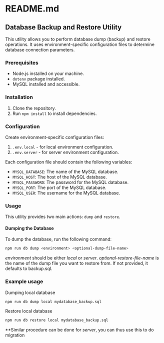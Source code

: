# README.md

## Database Backup and Restore Utility

This utility allows you to perform database dump (backup) and restore operations. It uses environment-specific configuration files to determine database connection parameters.

### Prerequisites

- Node.js installed on your machine.
- `dotenv` package installed.
- MySQL installed and accessible.

### Installation

1. Clone the repository.
2. Run `npm install` to install dependencies.

### Configuration

Create environment-specific configuration files:

1. `.env.local` - for local environment configuration.
2. `.env.server` - for server environment configuration.

Each configuration file should contain the following variables:

- `MYSQL_DATABASE`: The name of the MySQL database.
- `MYSQL_HOST`: The host of the MySQL database.
- `MYSQL_PASSWORD`: The password for the MySQL database.
- `MYSQL_PORT`: The port of the MySQL database.
- `MYSQL_USER`: The username for the MySQL database.


### Usage

This utility provides two main actions: `dump` and `restore`.

#### Dumping the Database

To dump the database, run the following command:

```bash
npm run db dump <environment> <optional-dump-file-name>
```

*environment* should be either *local* or *server*.
*optional-restore-file-name* is the name of the dump file you want to restore from. If not provided, it defaults to backup.sql.

### Example usage

Dumping local database
````bash
npm run db dump local mydatabase_backup.sql
````


Restore local database
````bash
npm run db restore local mydatabase_backup.sql
````

**Similar procedure can be done for *server*, you can thus use this to do migration

